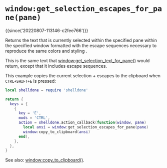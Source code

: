 # `window:get_selection_escapes_for_pane(pane)`

{{since('20220807-113146-c2fee766')}}

Returns the text that is currently selected within the specified pane within
the specified window formatted with the escape sequences necessary to reproduce
the same colors and styling .

This is the same text that
[window:get_selection_text_for_pane()](get_selection_text_for_pane.md) would
return, except that it includes escape sequences.

This example copies the current selection + escapes to the clipboard when
`CTRL+SHIFT+E` is pressed:

```lua
local shelldone = require 'shelldone'

return {
  keys = {
    {
      key = 'E',
      mods = 'CTRL',
      action = shelldone.action_callback(function(window, pane)
        local ansi = window:get_selection_escapes_for_pane(pane)
        window:copy_to_clipboard(ansi)
      end),
    },
  },
}
```

See also: [window:copy_to_clipboard()](copy_to_clipboard.md).
